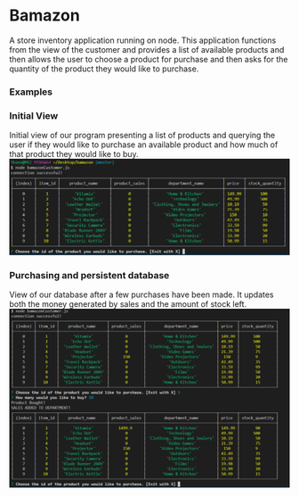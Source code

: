 # Bamazon

A store inventory application running on node. This application functions from the view of the customer and provides a list of available products and then allows the user to choose a product for purchase and then asks for the quantity of the product they would like to purchase.

### Examples

### Initial View
Initial view of our program presenting a list of products and querying the user if they would like to purchase an available product and how much of that product they would like to buy.
![Initial View](https://github.com/Shane1216/bamazon/blob/master/Images/initial%20view.PNG)

### Purchasing and persistent database
View of our database after a few purchases have been made. It updates both the money generated by sales and the amount of stock left.
![Purchasing and persistent database](https://github.com/Shane1216/bamazon/blob/master/Images/purchase%20products.PNG)
